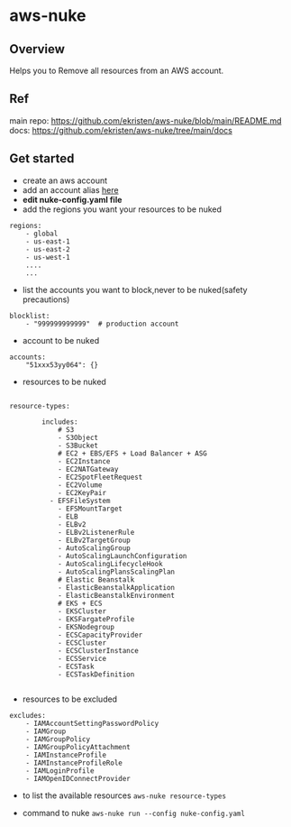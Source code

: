# aws-nuke
## Overview
Helps you to Remove all resources from an AWS account.
## Ref
main repo: https://github.com/ekristen/aws-nuke/blob/main/README.md
docs: https://github.com/ekristen/aws-nuke/tree/main/docs
## Get started
- create an aws account
- add an account alias [ here](https://us-east-1.console.aws.amazon.com/iam/home#/home)
- **edit nuke-config.yaml file** 
- add the regions you want your resources to be nuked
```
regions:
	- global
	- us-east-1
	- us-east-2
	- us-west-1
	....
	...
```
- list the accounts you want to block,never to be nuked(safety precautions)
```
blocklist:
	- "999999999999"  # production account
```

- account to be nuked
```
accounts:
	"51xxx53yy064": {}
```
- resources to be nuked
```

resource-types:
	
		includes:
			# S3
			- S3Object
			- S3Bucket
			# EC2 + EBS/EFS + Load Balancer + ASG
			- EC2Instance
			- EC2NATGateway
			- EC2SpotFleetRequest
			- EC2Volume
			- EC2KeyPair
		  - EFSFileSystem
			- EFSMountTarget  
			- ELB
			- ELBv2
			- ELBv2ListenerRule
			- ELBv2TargetGroup	  
			- AutoScalingGroup
			- AutoScalingLaunchConfiguration
			- AutoScalingLifecycleHook
			- AutoScalingPlansScalingPlan
			# Elastic Beanstalk
			- ElasticBeanstalkApplication
			- ElasticBeanstalkEnvironment
			# EKS + ECS
			- EKSCluster
			- EKSFargateProfile
			- EKSNodegroup
			- ECSCapacityProvider
			- ECSCluster
			- ECSClusterInstance
			- ECSService
			- ECSTask
			- ECSTaskDefinition
	
```

- resources to be excluded
```
excludes:
	- IAMAccountSettingPasswordPolicy
	- IAMGroup
	- IAMGroupPolicy
	- IAMGroupPolicyAttachment
	- IAMInstanceProfile
	- IAMInstanceProfileRole
	- IAMLoginProfile
	- IAMOpenIDConnectProvider
```
- to list the available resources
`aws-nuke resource-types`

- command to nuke
`aws-nuke run --config nuke-config.yaml`
